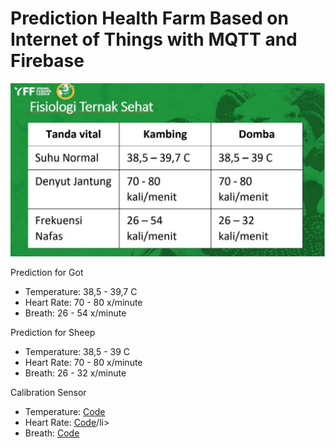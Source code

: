 # Prediction Health Farm Based on Internet of Things with MQTT and Firebase

<img src="PredictionHealthFarm.jpeg">

<p>Prediction for Got</p>
<ul>
    <li>Temperature: 38,5 - 39,7 C</li>
    <li>Heart Rate: 70 - 80 x/minute</li>
    <li>Breath: 26 - 54 x/minute</li>
</ul>

<p>Prediction for Sheep</p>
<ul>
    <li>Temperature: 38,5 - 39 C</li>
    <li>Heart Rate: 70 - 80 x/minute</li>
    <li>Breath: 26 - 32 x/minute</li>
</ul>

<p>Calibration Sensor</p>
<ul>
    <li>Temperature: <a href="">Code</a></li>
    <li>Heart Rate: <a href="">Code</a>/li>
    <li>Breath: <a href="">Code</a></li>
</ul>